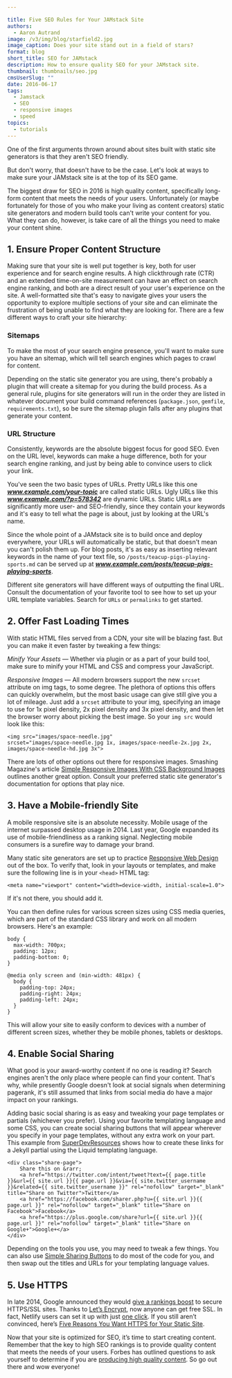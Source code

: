 ```yaml
---

title: Five SEO Rules for Your JAMstack Site
authors:
  - Aaron Autrand
image: /v3/img/blog/starfield2.jpg
image_caption: Does your site stand out in a field of stars?
format: blog
short_title: SEO for JAMstack
description: How to ensure quality SEO for your JAMstack site.
thumbnail: thumbnails/seo.jpg
cmsUserSlug: ""
date: 2016-06-17
tags:
  - Jamstack
  - SEO
  - responsive images
  - speed
topics:
  - tutorials
---
```


One of the first arguments thrown around about sites built with static site generators is that they aren't SEO friendly.

But don't worry, that doesn't have to be the case. Let's look at ways to make sure your JAMstack site is at the top of its SEO game.

<!-- excerpt -->

The biggest draw for SEO in 2016 is high quality content, specifically long-form content that meets the needs of your users. Unfortunately (or maybe fortunately for those of you who make your living as content creators) static site generators and modern build tools can't write your content for you. What they can do, however, is take care of all the things you need to make your content shine.

## 1. Ensure Proper Content Structure

Making sure that your site is well put together is key, both for user experience and for search engine results. A high clickthrough rate (CTR) and an extended time-on-site measurement can have an effect on search engine ranking, and both are a direct result of your user's experience on the site. A well-formatted site that's easy to navigate gives your users the opportunity to explore multiple sections of your site and can eliminate the frustration of being unable to find what they are looking for. There are a few different ways to craft your site hierarchy:

### Sitemaps

To make the most of your search engine presence, you'll want to make sure you have an sitemap, which will tell search engines which pages to crawl for content.

Depending on the static site generator you are using, there's probably a plugin that will create a sitemap for you during the build process. As a general rule, plugins for site generators will run in the order they are listed in whatever document your build command references (`package.json`, `gemfile`, `requirements.txt`), so be sure the sitemap plugin falls after any plugins that generate your content.

### URL Structure

Consistently, keywords are the absolute biggest focus for good SEO. Even on the URL level, keywords can make a huge difference, both for your search engine ranking, and just by being able to convince users to click your link.

You've seen the two basic types of URLs. Pretty URLs like this one **_www.example.com/your-topic_** are called static URLs. Ugly URLs like this **_www.example.com/?p=578342_** are dynamic URLs. Static URLs are significantly more user- and SEO-friendly, since they contain your keywords and it's easy to tell what the page is about, just by looking at the URL's name.

Since the whole point of a JAMstack site is to build once and deploy everywhere, your URLs will automatically be static, but that doesn't mean you can't polish them up. For blog posts, it's as easy as inserting relevant keywords in the name of your text file, so `/posts/teacup-pigs-playing-sports.md` can be served up at **_www.example.com/posts/teacup-pigs-playing-sports_**.

Different site generators will have different ways of outputting the final URL. Consult the documentation of your favorite tool to see how to set up your URL template variables. Search for `URLs` or `permalinks` to get started.

## 2. Offer Fast Loading Times

With static HTML files served from a CDN, your site will be blazing fast. But you can make it even faster by tweaking a few things:

*Minify Your Assets* — Whether via plugin or as a part of your build tool, make sure to minify your HTML and CSS and compress your JavaScript.

*Responsive Images* — All modern browsers support the new `srcset` attribute on img tags, to some degree. The plethora of options this offers can quickly overwhelm, but the most basic usage can give still give you a lot of mileage. Just add a `srcset` attribute to your img, specifying an image to use for 1x pixel density, 2x pixel density and 3x pixel density, and then let the browser worry about picking the best image. So your `img src` would look like this:

```
<img src="images/space-needle.jpg"
srcset="images/space-needle.jpg 1x, images/space-needle-2x.jpg 2x,
images/space-needle-hd.jpg 3x">
```

There are lots of other options out there for responsive images. Smashing Magazine's article [Simple Responsive Images With CSS Background Images](https://www.smashingmagazine.com/2013/07/simple-responsive-images-with-css-background-images/) outlines another great option. Consult your preferred static site generator's documentation for options that play nice.


## 3. Have a Mobile-friendly Site

A mobile responsive site is an absolute necessity. Mobile usage of the internet surpassed desktop usage in 2014. Last year, Google expanded its use of mobile-friendliness as a ranking signal. Neglecting mobile consumers is a surefire way to damage your brand.

Many static site generators are set up to practice [Responsive Web Design](http://en.wikipedia.org/wiki/Responsive_web_design) out of the box. To verify that, look in your layouts or templates, and make sure the following line is in your `<head>` HTML tag:

```
<meta name="viewport" content="width=device-width, initial-scale=1.0">
```

If it's not there, you should add it.

You can then define rules for various screen sizes using CSS media queries, which are part of the standard CSS library and work on all modern browsers. Here's an example:

```
body {
  max-width: 700px;
  padding: 12px;
  padding-bottom: 0;
}

@media only screen and (min-width: 481px) {
  body {
    padding-top: 24px;
    padding-right: 24px;
    padding-left: 24px;
  }
}
```

This will allow your site to easily conform to devices with a number of different screen sizes, whether they be mobile phones, tablets or desktops.

## 4. Enable Social Sharing

What good is your award-worthy content if no one is reading it? Search engines aren't the only place where people can find your content. That's why, while presently Google doesn't look at social signals when determining pagerank, it's still assumed that links from social media do have a major impact on your rankings.

Adding basic social sharing is as easy and tweaking your page templates or partials (whichever you prefer). Using your favorite templating language and some CSS, you can create social sharing buttons that will appear wherever you specify in your page templates, without any extra work on your part. This example from [SuperDevResources](https://superdevresources.com/share-buttons-jekyll/) shows how to create these links for a Jekyll partial using the Liquid templating language.

```
<div class="share-page">
    Share this on &rarr;
    <a href="https://twitter.com/intent/tweet?text={{ page.title }}&url={{ site.url }}{{ page.url }}&via={{ site.twitter_username }}&related={{ site.twitter_username }}" rel="nofollow" target="_blank" title="Share on Twitter">Twitter</a>
    <a href="https://facebook.com/sharer.php?u={{ site.url }}{{ page.url }}" rel="nofollow" target="_blank" title="Share on Facebook">Facebook</a>
    <a href="https://plus.google.com/share?url={{ site.url }}{{ page.url }}" rel="nofollow" target="_blank" title="Share on Google+">Google+</a>
</div>
```

Depending on the tools you use, you may need to tweak a few things. You can also use [Simple Sharing Buttons](https://simplesharingbuttons.com/) to do most of the code for you, and then swap out the titles and URLs for your templating language values.

## 5. Use HTTPS

In late 2014, Google announced they would [give a rankings boost](https://webmasters.googleblog.com/2014/08/https-as-ranking-signal.html) to secure HTTPS/SSL sites. Thanks to [Let’s Encrypt](https://letsencrypt.org/), now anyone can get free SSL. In fact, Netlify users can set it up with just [one click](https://www.youtube.com/watch?v=k-9T0FYd-QU). If you still aren’t convinced, here’s [Five Reasons You Want HTTPS for Your Static Site](https://www.netlify.com/blog/2014/10/03/five-reasons-you-want-https-for-your-static-site).

Now that your site is optimized for SEO, it’s time to start creating content. Remember that the key to high SEO rankings is to provide quality content that meets the needs of your users. Forbes has outlined questions to ask yourself to determine if you are [producing high quality content](http://www.forbes.com/sites/jaysondemers/2014/08/25/the-12-essential-elements-of-high-quality-content/#73c93ae13323). So go out there and wow everyone!
